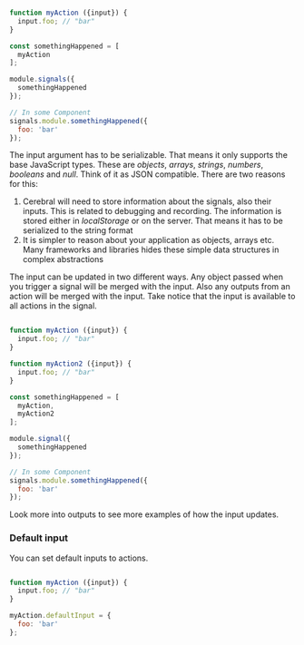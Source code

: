 ```javascript

function myAction ({input}) {
  input.foo; // "bar"
}

const somethingHappened = [
  myAction
];

module.signals({
  somethingHappened
});

// In some Component
signals.module.somethingHappened({
  foo: 'bar'
});
```

The input argument has to be serializable. That means it only supports the base JavaScript types. These are *objects*, *arrays*, *strings*, *numbers*, *booleans* and *null*. Think of it as JSON compatible. There are two reasons for this:

1. Cerebral will need to store information about the signals, also their inputs. This is related to debugging and recording. The information is stored either in *localStorage* or on the server. That means it has to be serialized to the string format
2. It is simpler to reason about your application as objects, arrays etc. Many frameworks and libraries hides these simple data structures in complex abstractions

The input can be updated in two different ways. Any object passed when you trigger a signal will be merged with the input. Also any outputs from an action will be merged with the input. Take notice that the input is available to all actions in the signal.

```javascript

function myAction ({input}) {
  input.foo; // "bar"
}

function myAction2 ({input}) {
  input.foo; // "bar"
}

const somethingHappened = [
  myAction,
  myAction2
];

module.signal({
  somethingHappened
});

// In some Component
signals.module.somethingHappened({
  foo: 'bar'
});
```

Look more into outputs to see more examples of how the input updates.

### Default input
You can set default inputs to actions.

```javascript

function myAction ({input}) {
  input.foo; // "bar"
}

myAction.defaultInput = {
  foo: 'bar'
};
```
